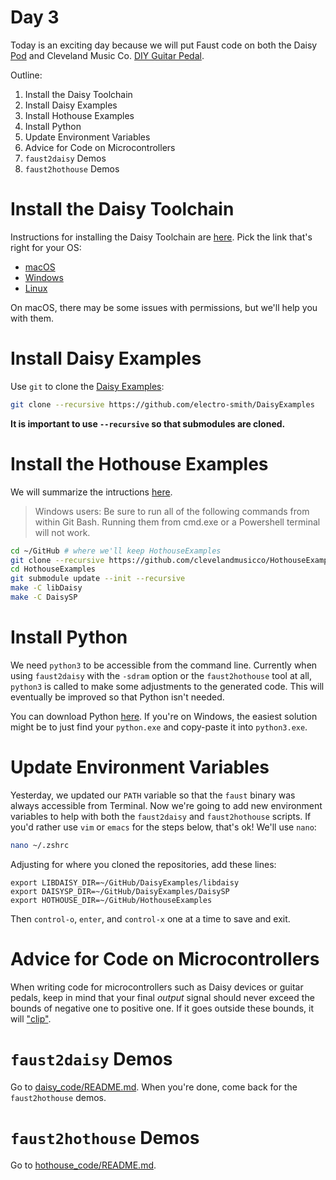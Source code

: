 # Day 3

Today is an exciting day because we will put Faust code on both the Daisy [Pod](https://electro-smith.com/products/pod) and Cleveland Music Co. [DIY Guitar Pedal](https://clevelandmusicco.com/hothouse-diy-digital-signal-processing-platform-kit/).

Outline:

1. Install the Daisy Toolchain
1. Install Daisy Examples
1. Install Hothouse Examples
1. Install Python
1. Update Environment Variables
1. Advice for Code on Microcontrollers
1. `faust2daisy` Demos
1. `faust2hothouse` Demos

# Install the Daisy Toolchain

Instructions for installing the Daisy Toolchain are [here](https://github.com/electro-smith/DaisyWiki/wiki/1.-Setting-Up-Your-Development-Environment#1-install-the-toolchain). Pick the link that's right for your OS:
* [macOS](https://github.com/electro-smith/DaisyWiki/wiki/1b.-Installing-the-Toolchain-on-Mac#Download-the-Installer)
* [Windows](https://github.com/electro-smith/DaisyWiki/wiki/1c.-Installing-the-Toolchain-on-Windows)
* [Linux](https://github.com/electro-smith/DaisyWiki/wiki/1d.-Installing-the-Toolchain-on-Linux)

On macOS, there may be some issues with permissions, but we'll help you with them.

# Install Daisy Examples

Use `git` to clone the [Daisy Examples](https://github.com/electro-smith/DaisyExamples/):

```bash
git clone --recursive https://github.com/electro-smith/DaisyExamples
```

**It is important to use `--recursive` so that submodules are cloned.**

# Install the Hothouse Examples

We will summarize the intructions [here](https://github.com/clevelandmusicco/HothouseExamples/wiki/10%E2%80%90Minute-Quick-Start#getting-and-initializing-the-code).

> Windows users: Be sure to run all of the following commands from within Git Bash. Running them from cmd.exe or a Powershell terminal will not work.

```bash
cd ~/GitHub # where we'll keep HothouseExamples
git clone --recursive https://github.com/clevelandmusicco/HothouseExamples
cd HothouseExamples
git submodule update --init --recursive
make -C libDaisy
make -C DaisySP
```

# Install Python

We need `python3` to be accessible from the command line. Currently when using `faust2daisy` with the `-sdram` option or the `faust2hothouse` tool at all, `python3` is called to make some adjustments to the generated code. This will eventually be improved so that Python isn't needed.

You can download Python [here](https://www.python.org/downloads/). If you're on Windows, the easiest solution might be to just find your `python.exe` and copy-paste it into `python3.exe`.

# Update Environment Variables

Yesterday, we updated our `PATH` variable so that the `faust` binary was always accessible from Terminal. Now we're going to add new environment variables to help with both the `faust2daisy` and `faust2hothouse` scripts. If you'd rather use `vim` or `emacs` for the steps below, that's ok! We'll use `nano`:

```bash
nano ~/.zshrc
```

Adjusting for where you cloned the repositories, add these lines:
```
export LIBDAISY_DIR=~/GitHub/DaisyExamples/libdaisy
export DAISYSP_DIR=~/GitHub/DaisyExamples/DaisySP
export HOTHOUSE_DIR=~/GitHub/HothouseExamples
```

Then `control-o`, `enter`, and `control-x` one at a time to save and exit.

# Advice for Code on Microcontrollers

When writing code for microcontrollers such as Daisy devices or guitar pedals, keep in mind that your final *output* signal should never exceed the bounds of negative one to positive one. If it goes outside these bounds, it will ["clip"](https://en.wikipedia.org/wiki/Clipping_(audio)).

# `faust2daisy` Demos

Go to [daisy_code/README.md](daisy_code/README.md). When you're done, come back for the `faust2hothouse` demos.

# `faust2hothouse` Demos

Go to [hothouse_code/README.md](hothouse_code/README.md).
